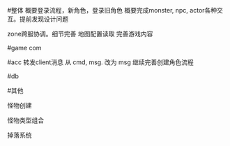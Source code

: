 
#整体
概要登录流程，新角色，登录旧角色
概要完成monster, npc, actor各种交互。提前发现设计问题

zone跨服协调。细节完善
地图配置读取
完善游戏内容


#game com

#acc
	转发client消息 从 cmd, msg. 改为 msg
	继续完善创建角色流程

#db

#其他


怪物创建

怪物类型组合

掉落系统
